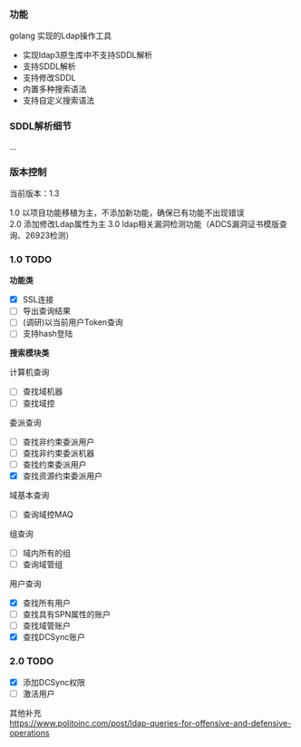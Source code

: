 ### 功能

golang 实现的Ldap操作工具

- 实现ldap3原生库中不支持SDDL解析
- 支持SDDL解析
- 支持修改SDDL
- 内置多种搜索语法
- 支持自定义搜索语法

### SDDL解析细节

...

### 版本控制
当前版本：1.3

1.0 以项目功能移植为主，不添加新功能，确保已有功能不出现错误  
2.0 添加修改Ldap属性为主
3.0 ldap相关漏洞检测功能（ADCS漏洞证书模版查询、26923检测）

### 1.0 TODO

**功能类**  
- [x] SSL连接  
- [ ] 导出查询结果  
- [ ] (调研)以当前用户Token查询
- [ ] 支持hash登陆

**搜索模块类**  

计算机查询
- [ ] 查找域机器  
- [ ] 查找域控  

委派查询
- [ ] 查找非约束委派用户    
- [ ] 查找非约束委派机器  
- [ ] 查找约束委派用户  
- [x] 查找资源约束委派用户  

域基本查询
- [ ] 查询域控MAQ  

组查询
- [ ] 域内所有的组  
- [ ] 查询域管组  

用户查询
- [x] 查找所有用户  
- [ ] 查找具有SPN属性的账户  
- [ ] 查找域管账户  
- [x] 查找DCSync账户

### 2.0 TODO

- [x] 添加DCSync权限
- [ ] 激活用户

其他补充  
https://www.politoinc.com/post/ldap-queries-for-offensive-and-defensive-operations
